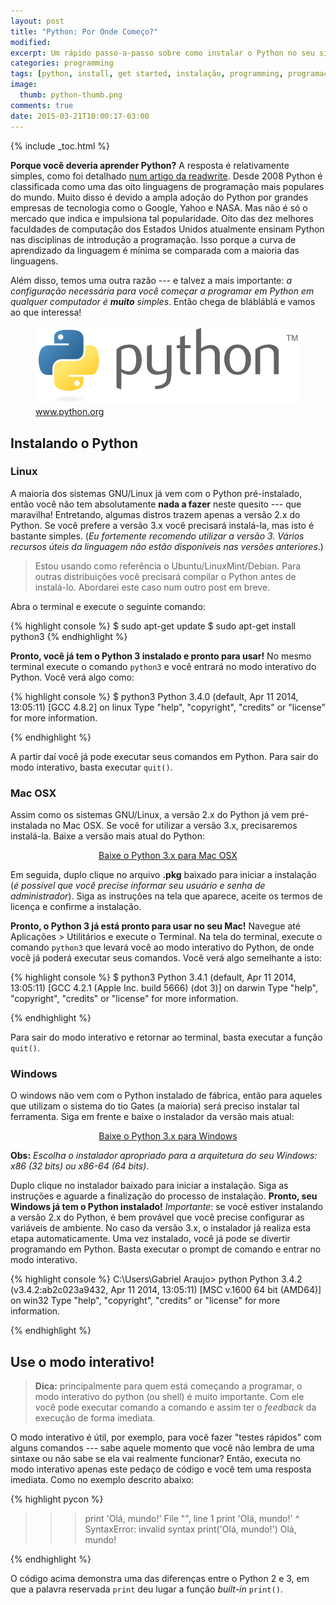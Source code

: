 ```yaml
---
layout: post
title: "Python: Por Onde Começo?"
modified:
excerpt: Um rápido passo-a-passo sobre como instalar o Python no seu sistema Linux, Max OSX ou Windows.
categories: programming
tags: [python, install, get started, instalação, programming, programação]
image:
  thumb: python-thumb.png
comments: true
date: 2015-03-21T10:00:17-03:00
---
```


{% include _toc.html %}

**Porque você deveria aprender Python?** A resposta é relativamente simples, como foi detalhado [num artigo da readwrite](http://readwrite.com/2014/07/08/what-makes-python-easy-to-learn). Desde 2008 Python é classificada como uma das oito linguagens de programação mais populares do mundo. Muito disso é devido a ampla adoção do Python por grandes empresas de tecnologia como o Google, Yahoo e NASA. Mas não é só o mercado que indica e impulsiona tal popularidade. Oito das dez melhores faculdades de computação dos Estados Unidos atualmente ensinam Python nas disciplinas de introdução a programação. Isso porque a curva de aprendizado da linguagem é mínima se comparada com a maioria das linguagens.

Além disso, temos uma outra razão --- e talvez a mais importante: *a configuração necessária para você começar a programar em Python em qualquer computador é **muito** simples*. Então chega de blábláblá e vamos ao que interessa!


<figure>
	<img src="/images/python-logo.png">
	<figcaption><a href="https://www.python.org/community/logos/" title="Python logo at www.python.org">www.python.org</a></figcaption>
</figure>

## Instalando o Python

### Linux

A maioria dos sistemas GNU/Linux já vem com o Python pré-instalado, então você não tem absolutamente **nada a fazer** neste quesito --- que maravilha! Entretando, algumas distros trazem apenas a versão 2.x do Python. Se você prefere a versão 3.x você precisará instalá-la, mas isto é bastante simples. (*Eu fortemente recomendo utilizar a versão 3. Vários recursos úteis da linguagem não estão disponíveis nas versões anteriores*.)

> Estou usando como referência o Ubuntu/LinuxMint/Debian. Para outras distribuições você precisará compilar o Python antes de instalá-lo. Abordarei este caso num outro post em breve.

Abra o terminal e execute o seguinte comando:

{% highlight console %}
$ sudo apt-get update
$ sudo apt-get install python3
{% endhighlight %}

**Pronto, você já tem o Python 3 instalado e pronto para usar!** No mesmo terminal execute o comando `python3` e você entrará no modo interativo do Python. Você verá algo como:

{% highlight console %}
$ python3
Python 3.4.0 (default, Apr 11 2014, 13:05:11)
[GCC 4.8.2] on linux
Type "help", "copyright", "credits" or "license" for more information.
>>>
{% endhighlight %}

A partir daí você já pode executar seus comandos em Python. Para sair do modo interativo, basta executar `quit()`.

### Mac OSX

Assim como os sistemas GNU/Linux, a versão 2.x do Python já vem pré-instalada no Mac OSX. Se você for utilizar a versão 3.x, precisaremos instalá-la. Baixe a versão mais atual do Python:

<p style="margin-top: 0px; text-indent: 0; text-align: center; text-align: -moz-center;">
<a markdown="0" href="https://www.python.org/downloads/" class="btn">Baixe o Python 3.x para Mac OSX</a>
</p>

Em seguida, duplo clique no arquivo **.pkg** baixado para iniciar a instalação (*é possível que você precise informar seu usuário e senha de administrador*). Siga as instruções na tela que aparece, aceite os termos de licença e confirme a instalação.

**Pronto, o Python 3 já está pronto para usar no seu Mac!** Navegue até Aplicações > Utilitários e execute o Terminal. Na tela do terminal, execute o comando `python3` que levará você ao modo interativo do Python, de onde vocẽ já poderá executar seus comandos. Você verá algo semelhante a isto:

{% highlight console %}
$ python3
Python 3.4.1 (default, Apr 11 2014, 13:05:11)
[GCC 4.2.1 (Apple Inc. build 5666) (dot 3)] on darwin
Type "help", "copyright", "credits" or "license" for more information.
>>>
{% endhighlight %}

Para sair do modo interativo e retornar ao terminal, basta executar a função `quit()`.

### Windows

O windows não vem com o Python instalado de fábrica, então para aqueles que utilizam o sistema do tio Gates (a maioria) será preciso instalar tal ferramenta. Siga em frente e baixe o instalador da versão mais atual:

<p style="margin-top: 0px; text-indent: 0; text-align: center; text-align: -moz-center;">
<a markdown="0" href="https://www.python.org/downloads/" class="btn">Baixe o Python 3.x para Windows</a>
</p>

**Obs:** *Escolha o instalador apropriado para a arquitetura do seu Windows: x86 (32 bits) ou x86-64 (64 bits)*.

Duplo clique no instalador baixado para iniciar a instalação. Siga as instruções e aguarde a finalização do processo de instalação. **Pronto, seu Windows já tem o Python instalado!** *Importante*: se vocẽ estiver instalando a versão 2.x do Python, é bem provável que você precise configurar as variáveis de ambiente. No caso da versão 3.x, o instalador já realiza esta etapa automaticamente. Uma vez instalado, você já pode se divertir programando em Python. Basta executar o prompt de comando e entrar no modo interativo.

{% highlight console %}
C:\Users\Gabriel Araujo> python
Python 3.4.2 (v3.4.2:ab2c023a9432, Apr 11 2014, 13:05:11) [MSC v.1600 64 bit (AMD64)] on win32
Type "help", "copyright", "credits" or "license" for more information.
>>>
{% endhighlight %}



## Use o modo interativo!

> **Dica:** principalmente para quem está começando a programar, o modo interativo do python (ou shell) é muito importante. Com ele você pode executar comando a comando e assim ter o *feedback* da execução de forma imediata.

O modo interativo é útil, por exemplo, para você fazer "testes rápidos" com alguns comandos --- sabe aquele momento que você não lembra de uma sintaxe ou não sabe se ela vai realmente funcionar? Então, executa no modo interativo apenas este pedaço de código e você tem uma resposta imediata. Como no exemplo descrito abaixo:

{% highlight pycon %}
>>> print 'Olá, mundo!'
  File "<stdin>", line 1
    print 'Olá, mundo!'
                      ^
SyntaxError: invalid syntax
>>> print('Olá, mundo!')
Olá, mundo!
>>>
{% endhighlight %}

O código acima demonstra uma das diferenças entre o Python 2 e 3, em que a palavra reservada `print` deu lugar a função *built-in* `print()`.
